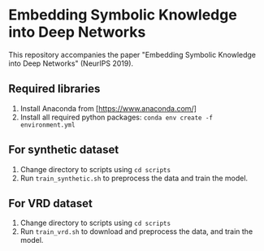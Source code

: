 # Embedding Symbolic Knowledge into Deep Networks

This repository accompanies the paper "Embedding Symbolic Knowledge into Deep Networks" (NeurIPS 2019). 

## Required libraries
1. Install Anaconda from [https://www.anaconda.com/]
2. Install all required python packages: `conda env create -f environment.yml`

## For synthetic dataset
1. Change directory to scripts using `cd scripts`
2. Run `train_synthetic.sh` to preprocess the data and train the model.

## For VRD dataset
1. Change directory to scripts using `cd scripts`
2. Run `train_vrd.sh` to download and preprocess the data, and train the model.
